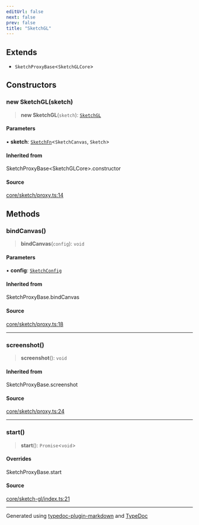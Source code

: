 ```yaml
---
editUrl: false
next: false
prev: false
title: "SketchGL"
---
```


## Extends

- `SketchProxyBase`\<`SketchGLCore`\>

## Constructors

### new SketchGL(sketch)

> **new SketchGL**(`sketch`): [`SketchGL`](/api/classes/sketchgl/)

#### Parameters

▪ **sketch**: [`SketchFn`](/api/type-aliases/sketchfn/)\<`SketchCanvas`, `Sketch`\>

#### Inherited from

SketchProxyBase\<SketchGLCore\>.constructor

#### Source

[core/sketch/proxy.ts:14](https://github.com/tetracalibers/sketchgl/blob/8077943/lib/core/sketch/proxy.ts#L14)

## Methods

### bindCanvas()

> **bindCanvas**(`config`): `void`

#### Parameters

▪ **config**: [`SketchConfig`](/api/interfaces/sketchconfig/)

#### Inherited from

SketchProxyBase.bindCanvas

#### Source

[core/sketch/proxy.ts:18](https://github.com/tetracalibers/sketchgl/blob/8077943/lib/core/sketch/proxy.ts#L18)

***

### screenshot()

> **screenshot**(): `void`

#### Inherited from

SketchProxyBase.screenshot

#### Source

[core/sketch/proxy.ts:24](https://github.com/tetracalibers/sketchgl/blob/8077943/lib/core/sketch/proxy.ts#L24)

***

### start()

> **start**(): `Promise`\<`void`\>

#### Overrides

SketchProxyBase.start

#### Source

[core/sketch-gl/index.ts:21](https://github.com/tetracalibers/sketchgl/blob/8077943/lib/core/sketch-gl/index.ts#L21)

***
Generated using [typedoc-plugin-markdown](https://www.npmjs.com/package/typedoc-plugin-markdown) and [TypeDoc](https://typedoc.org/)
